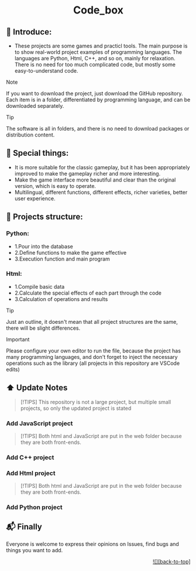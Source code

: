 <div align="center"><a name="readme-top"></a>

# Code_box

</div>

## 🚩 Introduce:
- These projects are some games and practicl tools. The main purpose is to show real-world project examples of programming languages. The languages are Python, Html, C++, and so on, mainly for relaxation. There is no need for too much complicated code, but mostly some easy-to-understand code.

>[!NOTE]
>If you want to download the project, just download the GitHub repository. Each item is in a folder, differentiated by programming language, and can be downloaded separately.

>[!TIP]
>The software is all in folders, and there is no need to download packages or distribution content.

## 💖 Special things:
- It is more suitable for the classic gameplay, but it has been appropriately improved to make the gameplay richer and more interesting.
- Make the game interface more beautiful and clear than the original version, which is easy to operate.
- Multilingual, different functions, different effects, richer varieties, better user experience.

## 📝 Projects structure:
### Python:
- 1.Pour into the database
- 2.Define functions to make the game effective
- 3.Execution function and main program
### Html:
- 1.Compile basic data
- 2.Calculate the special effects of each part through the code
- 3.Calculation of operations and results

>[!TIP]
>Just an outline, it doesn't mean that all project structures are the same, there will be slight differences.

>[!IMPORTANT]
>Please configure your own editor to run the file, because the project has many programming languages, and don't forget to inject the necessary operations such as the library (all projects in this repository are VSCode edits)

## ⬆️ Update Notes
>[!TIPS]
>This repository is not a large project, but multiple small projects, so only the updated project is stated

### Add JavaScript project
>[!TIPS]
>Both html and JavaScript are put in the web folder because they are both front-ends.

### Add C++ project

### Add Html project
>[!TIPS]
>Both html and JavaScript are put in the web folder because they are both front-ends.

### Add Python project

## 📬 Finally
Everyone is welcome to express their opinions on Issues, find bugs and things you want to add.

<div align="right">

[![][back-to-top]](#readme-top)

</div>
